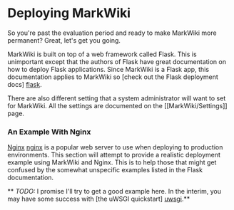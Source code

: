 Deploying MarkWiki
==================

So you're past the evaluation period and ready to make MarkWiki more permanent?
Great, let's get you going.

MarkWiki is built on top of a web framework called Flask. This is unimportant
except that the authors of Flask have great documentation on how to deploy
Flask applications. Since MarkWiki is a Flask app, this documentation applies
to MarkWiki so [check out the Flask deployment docs] [flask].

There are also different setting that a system administrator will want to set
for MarkWiki. All the settings are documented on the [[MarkWiki/Settings]]
page.

### An Example With Nginx

[Nginx] [nginx] is a popular web server to use when deploying to production
environments. This section will attempt to provide a realistic deployment
example using MarkWiki and Nginx. This is to help those that might get confused
by the somewhat unspecific examples listed in the Flask documentation.

** *TODO:* I promise I'll try to get a good example here. In the interim, you
may have some success with [the uWSGI quickstart] [uwsgi].**

[flask]: http://flask.pocoo.org/docs/deploying/#deployment
[nginx]: http://wiki.nginx.org/Main
[uwsgi]: http://uwsgi-docs.readthedocs.org/en/latest/WSGIquickstart.html

